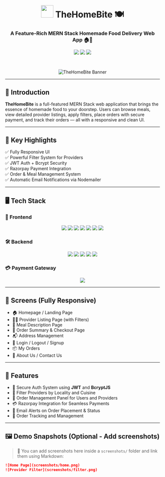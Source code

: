 <h1 align="center">
  <img src="https://media.giphy.com/media/JIX9t2j0ZTN9S/giphy.gif" width="40" /> TheHomeBite 🍽️
</h1>

<h3 align="center">
  A Feature-Rich MERN Stack Homemade Food Delivery Web App 🏠🥗
</h3>

<p align="center">
  <img src="https://img.shields.io/github/languages/top/abhijeetpatilrm/TheHomeBite?color=blue&style=for-the-badge" />
  <img src="https://img.shields.io/github/repo-size/abhijeetpatilrm/TheHomeBite?color=green&style=for-the-badge" />
  <img src="https://img.shields.io/github/license/abhijeetpatilrm/TheHomeBite?style=for-the-badge" />
</p>

<br />

<p align="center">
  <img src="https://user-images.githubusercontent.com/674621/143255865-fdcd5f73-06ae-4f24-90a2-6d22f28c46b5.png" alt="TheHomeBite Banner" />
</p>

---

## 🚀 Introduction

**TheHomeBite** is a full-featured MERN Stack web application that brings the essence of homemade food to your doorstep. Users can browse meals, view detailed provider listings, apply filters, place orders with secure payment, and track their orders — all with a responsive and clean UI.

---

## 🧠 Key Highlights

✅ Fully Responsive UI  
✅ Powerful Filter System for Providers  
✅ JWT Auth + Bcrypt Security  
✅ Razorpay Payment Integration  
✅ Order & Meal Management System  
✅ Automatic Email Notifications via Nodemailer  

---

## 🖥️ Tech Stack

### 🧩 Frontend
<p align="center">
  <img src="https://img.shields.io/badge/React-20232A?style=for-the-badge&logo=react&logoColor=61DAFB" />
  <img src="https://img.shields.io/badge/Redux-764ABC?style=for-the-badge&logo=redux&logoColor=white" />
  <img src="https://img.shields.io/badge/Material--UI-0081CB?style=for-the-badge&logo=mui&logoColor=white" />
  <img src="https://img.shields.io/badge/JavaScript-F0DB4F?style=for-the-badge&logo=javascript&logoColor=black" />
  <img src="https://img.shields.io/badge/REST%20API-005571?style=for-the-badge" />
  <img src="https://img.shields.io/badge/HTML5-E44D26?style=for-the-badge&logo=html5&logoColor=white" />
  <img src="https://img.shields.io/badge/CSS3-264DE4?style=for-the-badge&logo=css3&logoColor=white" />
</p>

### 🛠️ Backend
<p align="center">
  <img src="https://img.shields.io/badge/Node.js-339933?style=for-the-badge&logo=node.js&logoColor=white" />
  <img src="https://img.shields.io/badge/Express.js-404D59?style=for-the-badge" />
  <img src="https://img.shields.io/badge/MongoDB-47A248?style=for-the-badge&logo=mongodb&logoColor=white" />
  <img src="https://img.shields.io/badge/JWT-black?style=for-the-badge&logo=jsonwebtokens&logoColor=white" />
  <img src="https://img.shields.io/badge/Nodemailer-0c7cd5?style=for-the-badge&logo=gmail&logoColor=white" />
</p>

### 💳 Payment Gateway
<p align="center">
  <img src="https://img.shields.io/badge/Razorpay-02042B?style=for-the-badge&logo=razorpay&logoColor=3395FF" />
</p>

---

## 📱 Screens (Fully Responsive)

- 🏠 Homepage / Landing Page  
- 👩‍🍳 Provider Listing Page (with Filters)  
- 🍛 Meal Description Page  
- 🧾 Order Summary & Checkout Page  
- 📬 Address Management  
- 🔐 Login / Logout / Signup  
- 📦 My Orders  
- 📖 About Us / Contact Us

---

## 🎯 Features

- 🔐 Secure Auth System using **JWT** and **BcryptJS**
- 📌 Filter Providers by Locality and Cuisine
- 💼 Order Management Panel for Users and Providers
- 💳 Razorpay Integration for Seamless Payments
- 📧 Email Alerts on Order Placement & Status
- 🧾 Order Tracking and Management

---

## 🖼️ Demo Snapshots (Optional - Add screenshots)

> 📸 You can add screenshots here inside a `screenshots/` folder and link them using Markdown:
```md
![Home Page](screenshots/home.png)
![Provider Filter](screenshots/filter.png)
